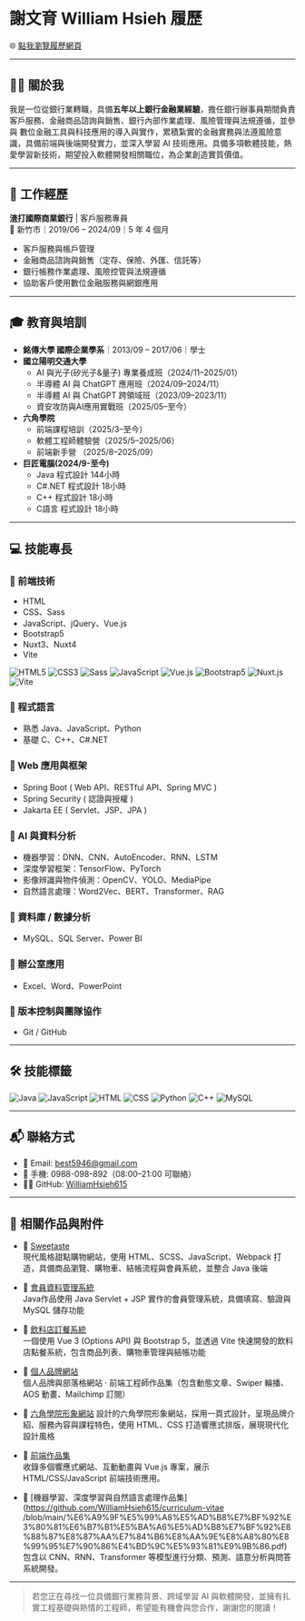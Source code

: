 # 謝文育 William Hsieh 履歷

🌐 [點我瀏覽履歷網頁](https://WilliamHsieh615.github.io/curriculum-vitae/)

---

## 🧑‍💼 關於我

我是一位從銀行業轉職，具備**五年以上銀行金融業經驗**，擔任銀行辦事員期間負責 客戶服務、金融商品諮詢與銷售、銀行內部作業處理、風險管理與法規遵循，並參與 數位金融工具與科技應用的導入與實作，累積紮實的金融實務與法遵風險意識，具備前端與後端開發實力，並深入學習 AI 技術應用。具備多項軟體技能，熱愛學習新技術，期望投入軟體開發相關職位，為企業創造實質價值。

---

## 💼 工作經歷

**渣打國際商業銀行** | 客戶服務專員  
📍 新竹市｜2019/06 – 2024/09｜5 年 4 個月

- 客戶服務與帳戶管理
- 金融商品諮詢與銷售（定存、保險、外匯、信託等）
- 銀行帳務作業處理、風險控管與法規遵循
- 協助客戶使用數位金融服務與網銀應用

---

## 🎓 教育與培訓

- **銘傳大學 國際企業學系**｜2013/09 – 2017/06｜學士
- **國立陽明交通大學**    
  - AI 與光子(矽光子&量子) 專業養成班（2024/11–2025/01）
  - 半導體 AI 與 ChatGPT 應用班（2024/09–2024/11）
  - 半導體 AI 與 ChatGPT 跨領域班（2023/09–2023/11）
  - 資安攻防與AI應用實戰班（2025/05–至今）
- **六角學院**
  - 前端課程培訓（2025/3–至今）
  - 軟體工程師體驗營（2025/5–2025/06）
  - 前端新手營 （2025/8–2025/09）
- **巨匠電腦(2024/9-至今)**
  - Java 程式設計 144小時
  - C#.NET 程式設計 18小時
  - C++ 程式設計 18小時
  - C語言 程式設計 18小時

---

## 💻 技能專長

### 🔸 前端技術
- HTML
- CSS、Sass
- JavaScript、jQuery、Vue.js
- Bootstrap5
- Nuxt3、Nuxt4
- Vite

![HTML5](https://img.shields.io/badge/HTML5-E34F26?style=flat&logo=html5&logoColor=white)
![CSS3](https://img.shields.io/badge/CSS3-1572B6?style=flat&logo=css3&logoColor=white)
![Sass](https://img.shields.io/badge/Sass-CC6699?style=flat&logo=sass&logoColor=white)
![JavaScript](https://img.shields.io/badge/JavaScript-F7DF1E?style=flat&logo=javascript&logoColor=black)
![Vue.js](https://img.shields.io/badge/Vue.js-4FC08D?style=flat&logo=vue.js&logoColor=white)
![Bootstrap5](https://img.shields.io/badge/Bootstrap5-7952B3?style=flat&logo=bootstrap&logoColor=white)
![Nuxt.js](https://img.shields.io/badge/Nuxt-00DC82?style=flat&logo=nuxtdotjs&logoColor=white)
![Vite](https://img.shields.io/badge/Vite-646CFF?style=flat&logo=vite&logoColor=white)

### 🔸 程式語言
- 熟悉 Java、JavaScript、Python
- 基礎 C、C++、C#.NET

### 🔸 Web 應用與框架
- Spring Boot ( Web API、RESTful API、Spring MVC )
- Spring Security ( 認證與授權 )
- Jakarta EE ( Servlet、JSP、JPA )

### 🔸 AI 與資料分析
- 機器學習：DNN、CNN、AutoEncoder、RNN、LSTM
- 深度學習框架：TensorFlow、PyTorch
- 影像辨識與物件偵測：OpenCV、YOLO、MediaPipe
- 自然語言處理：Word2Vec、BERT、Transformer、RAG

### 🔸 資料庫 / 數據分析
- MySQL、SQL Server、Power BI

### 🔸 辦公室應用
- Excel、Word、PowerPoint

### 🔸 版本控制與團隊協作
- Git / GitHub

---

## 🛠️ 技能標籤

![Java](https://img.shields.io/badge/Java-ED8B00?style=flat&logo=java&logoColor=white)
![JavaScript](https://img.shields.io/badge/JavaScript-F7DF1E?style=flat&logo=javascript&logoColor=black)
![HTML](https://img.shields.io/badge/HTML5-E34F26?style=flat&logo=html5&logoColor=white)
![CSS](https://img.shields.io/badge/CSS3-1572B6?style=flat&logo=css3&logoColor=white)
![Python](https://img.shields.io/badge/Python-3776AB?style=flat&logo=python&logoColor=white)
![C++](https://img.shields.io/badge/C++-00599C?style=flat&logo=cplusplus&logoColor=white)
![MySQL](https://img.shields.io/badge/MySQL-4479A1?style=flat&logo=mysql&logoColor=white)

---

## 📬 聯絡方式

- 📧 Email: best5946@gmail.com  
- 📱 手機: 0988-098-892（08:00–21:00 可聯絡）   
- 🧑‍💻 GitHub: [WilliamHsieh615](https://github.com/WilliamHsieh615)

---

## 📁 相關作品與附件

- 🔗 [Sweetaste](https://github.com/WilliamHsieh615/sweetaste)  
  現代風格甜點購物網站，使用 HTML、SCSS、JavaScript、Webpack 打造，具備商品瀏覽、購物車、結帳流程與會員系統，並整合 Java 後端

- 🔗 [會員資料管理系統](https://github.com/WilliamHsieh615/member-management-system)  
  Java作品使用 Java Servlet + JSP 實作的會員管理系統，具備填寫、驗證與 MySQL 儲存功能

- 🔗 [飲料店訂餐系統](https://github.com/WilliamHsieh615/beverage-ordering-system)  
  一個使用 Vue 3 (Options API) 與 Bootstrap 5，並透過 Vite 快速開發的飲料店點餐系統，包含商品列表、購物車管理與結帳功能

- 🔗 [個人品牌網站](https://github.com/WilliamHsieh615/personal-branding-website)  
  個人品牌與部落格網站 · 前端工程師作品集（包含動態文章、Swiper 輪播、AOS 動畫、Mailchimp 訂閱）

- 🔗 [六角學院形象網站](https://github.com/WilliamHsieh615/hex-school-website)
  設計的六角學院形象網站，採用一頁式設計，呈現品牌介紹、服務內容與課程特色，使用 HTML、CSS 打造響應式排版，展現現代化設計風格

- 🔗 [前端作品集](https://github.com/WilliamHsieh615/frontend-portfolio)  
  收錄多個響應式網站、互動動畫與 Vue.js 專案，展示 HTML/CSS/JavaScript 前端技術應用。

- 🔗 [機器學習、深度學習與自然語言處理作品集](https://github.com/WilliamHsieh615/curriculum-vitae
/blob/main/%E6%A9%9F%E5%99%A8%E5%AD%B8%E7%BF%92%E3%80%81%E6%B7%B1%E5%BA%A6%E5%AD%B8%E7%BF%92%E8%88%87%E8%87%AA%E7%84%B6%E8%AA%9E%E8%A8%80%E8%99%95%E7%90%86%E4%BD%9C%E5%93%81%E9%9B%86.pdf)  
  包含以 CNN、RNN、Transformer 等模型進行分類、預測、語意分析與問答系統開發。

---

> 若您正在尋找一位具備銀行業務背景、跨域學習 AI 與軟體開發，並擁有扎實工程基礎與熱情的工程師，希望能有機會與您合作，謝謝您的閱讀！


